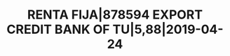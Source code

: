 ---
layout: asset
title: RENTA FIJA|878594 EXPORT CREDIT BANK OF TU|5,88|2019-04-24
isin: XS0774764152
---